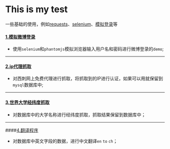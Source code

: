 This is my test
======
一些基础的使用，例如[requests](https://github.com/kidword/spider/tree/master/requests%E4%BD%BF%E7%94%A8 "测试")、[selenium](https://github.com/kidword/spider/tree/master/selenuim%2Bphantomjs%E6%93%8D%E4%BD%9C)、[模拟登录](https://github.com/kidword/spider/tree/master/weibo)等

  
#### [1.模拟微博登录](https://github.com/kidword/spider/tree/master/weibo)  
- 使用`selenium`和`phantomjs`模拟浏览器输入用户名和密码进行微博登录的`demo`;
----

#### [2.ip代理抓取](https://github.com/kidword/spider/tree/master/IP_proxy)

- 对西刺网上免费代理进行抓取，将抓取到的IP进行认证，如果可以用就保留到`mysql`数据库中;  
----
#### [3.世界大学经纬度抓取](https://github.com/kidword/spider/tree/master/school)  
- 对数据库中的大学名称进行经纬度抓取，抓取结果保留到数据库中；
----
####[4.翻译程序](https://github.com/kidword/spider/tree/master/%E7%BF%BB%E8%AF%91%E7%A8%8B%E5%BA%8F)  
- 对数据库中英文字段的数据，进行中文翻译`en` `to` `ch`；
